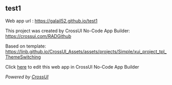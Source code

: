## test1
Web app url : https://galail52.github.io/test1

This project was created by CrossUI No-Code App Builder: https://crossui.com/RADGithub

Based on template: https://linb.github.io/CrossUI_Assets/assets/projects/Simple/xui_project_tpl_ThemeSwitching

Click [here](https://crossui.com/RADGithub/#!from=github&owner=galail52&repo=test1) to edit this web app in CrossUI No-Code App Builder

<i>Powered by [CrossUI](https://crossui.com)</i>

